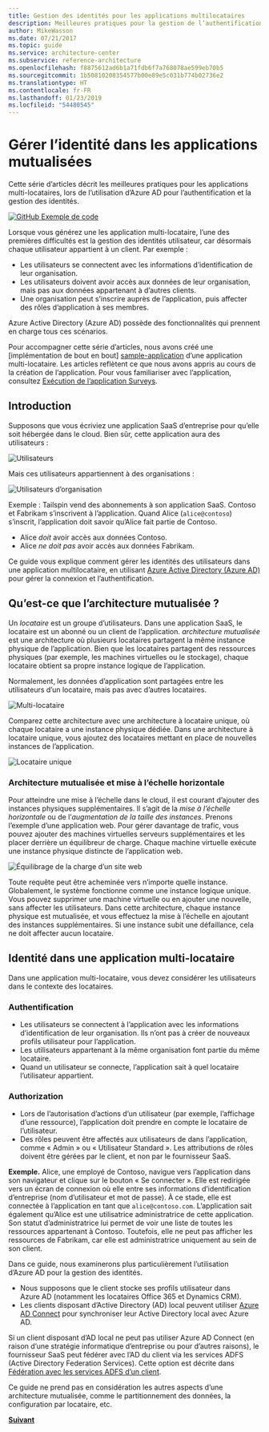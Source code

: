 ```yaml
---
title: Gestion des identités pour les applications multilocataires
description: Meilleures pratiques pour la gestion de l’authentification, de l’autorisation et de l’identité dans les applications multi-locataires.
author: MikeWasson
ms.date: 07/21/2017
ms.topic: guide
ms.service: architecture-center
ms.subservice: reference-architecture
ms.openlocfilehash: f8875612ad6b1a71fdb6f7a768078ae599eb70b5
ms.sourcegitcommit: 1b50810208354577b00e89e5c031b774b02736e2
ms.translationtype: HT
ms.contentlocale: fr-FR
ms.lasthandoff: 01/23/2019
ms.locfileid: "54480545"
---
```

# <a name="manage-identity-in-multitenant-applications"></a>Gérer l’identité dans les applications mutualisées

Cette série d’articles décrit les meilleures pratiques pour les applications multi-locataires, lors de l’utilisation d’Azure AD pour l’authentification et la gestion des identités.

[![GitHub](../_images/github.png) Exemple de code][sample-application]

Lorsque vous générez une les application multi-locataire, l’une des premières difficultés est la gestion des identités utilisateur, car désormais chaque utilisateur appartient à un client. Par exemple : 

- Les utilisateurs se connectent avec les informations d’identification de leur organisation.
- Les utilisateurs doivent avoir accès aux données de leur organisation, mais pas aux données appartenant à d’autres clients.
- Une organisation peut s’inscrire auprès de l’application, puis affecter des rôles d’application à ses membres.

Azure Active Directory (Azure AD) possède des fonctionnalités qui prennent en charge tous ces scénarios.

Pour accompagner cette série d’articles, nous avons créé une [implémentation de bout en bout] [ sample-application] d’une application multi-locataire. Les articles reflètent ce que nous avons appris au cours de la création de l’application. Pour vous familiariser avec l’application, consultez [Exécution de l’application Surveys][running-the-app].

## <a name="introduction"></a>Introduction

Supposons que vous écriviez une application SaaS d’entreprise pour qu’elle soit hébergée dans le cloud. Bien sûr, cette application aura des utilisateurs :

![Utilisateurs](./images/users.png)

Mais ces utilisateurs appartiennent à des organisations :

![Utilisateurs d’organisation](./images/org-users.png)

Exemple : Tailspin vend des abonnements à son application SaaS. Contoso et Fabrikam s’inscrivent à l’application. Quand Alice (`alice@contoso`) s’inscrit, l’application doit savoir qu’Alice fait partie de Contoso.

- Alice *doit* avoir accès aux données Contoso.
- Alice *ne doit pas* avoir accès aux données Fabrikam.

Ce guide vous explique comment gérer les identités des utilisateurs dans une application multilocataire, en utilisant [Azure Active Directory (Azure AD)](/azure/active-directory) pour gérer la connexion et l’authentification.

<!-- markdownlint-disable MD026 -->

## <a name="what-is-multitenancy"></a>Qu’est-ce que l’architecture mutualisée ?

<!-- markdownlint-enable MD026 -->

Un *locataire* est un groupe d’utilisateurs. Dans une application SaaS, le locataire est un abonné ou un client de l’application. *architecture mutualisée* est une architecture où plusieurs locataires partagent la même instance physique de l’application. Bien que les locataires partagent des ressources physiques (par exemple, les machines virtuelles ou le stockage), chaque locataire obtient sa propre instance logique de l’application.

Normalement, les données d’application sont partagées entre les utilisateurs d’un locataire, mais pas avec d’autres locataires.

![Multi-locataire](./images/multitenant.png)

Comparez cette architecture avec une architecture à locataire unique, où chaque locataire a une instance physique dédiée. Dans une architecture à locataire unique, vous ajoutez des locataires mettant en place de nouvelles instances de l’application.

![Locataire unique](./images/single-tenant.png)

### <a name="multitenancy-and-horizontal-scaling"></a>Architecture mutualisée et mise à l’échelle horizontale

Pour atteindre une mise à l’échelle dans le cloud, il est courant d’ajouter des instances physiques supplémentaires. Il s’agit de la *mise à l’échelle horizontale* ou de l’*augmentation de la taille des instances*. Prenons l’exemple d’une application web. Pour gérer davantage de trafic, vous pouvez ajouter des machines virtuelles serveurs supplémentaires et les placer derrière un équilibreur de charge. Chaque machine virtuelle exécute une instance physique distincte de l’application web.

![Équilibrage de la charge d’un site web](./images/load-balancing.png)

Toute requête peut être acheminée vers n’importe quelle instance. Globalement, le système fonctionne comme une instance logique unique. Vous pouvez supprimer une machine virtuelle ou en ajouter une nouvelle, sans affecter les utilisateurs. Dans cette architecture, chaque instance physique est mutualisée, et vous effectuez la mise à l’échelle en ajoutant des instances supplémentaires. Si une instance subit une défaillance, cela ne doit affecter aucun locataire.

## <a name="identity-in-a-multitenant-app"></a>Identité dans une application multi-locataire

Dans une application multi-locataire, vous devez considérer les utilisateurs dans le contexte des locataires.

### <a name="authentication"></a>Authentification

- Les utilisateurs se connectent à l’application avec les informations d’identification de leur organisation. Ils n’ont pas à créer de nouveaux profils utilisateur pour l’application.
- Les utilisateurs appartenant à la même organisation font partie du même locataire.
- Quand un utilisateur se connecte, l’application sait à quel locataire l’utilisateur appartient.

### <a name="authorization"></a>Authorization

- Lors de l’autorisation d’actions d’un utilisateur (par exemple, l’affichage d’une ressource), l’application doit prendre en compte le locataire de l’utilisateur.
- Des rôles peuvent être affectés aux utilisateurs de dans l’application, comme « Admin » ou « Utilisateur Standard ». Les attributions de rôles doivent être gérées par le client, et non par le fournisseur SaaS.

**Exemple.** Alice, une employé de Contoso, navigue vers l’application dans son navigateur et clique sur le bouton « Se connecter ». Elle est redirigée vers un écran de connexion où elle entre ses informations d’identification d’entreprise (nom d’utilisateur et mot de passe). À ce stade, elle est connectée à l’application en tant que `alice@contoso.com`. L’application sait également qu’Alice est une utilisatrice administratrice de cette application. Son statut d’administratrice lui permet de voir une liste de toutes les ressources appartenant à Contoso. Toutefois, elle ne peut pas afficher les ressources de Fabrikam, car elle est administratrice uniquement au sein de son client.

Dans ce guide, nous examinerons plus particulièrement l’utilisation d’Azure AD pour la gestion des identités.

- Nous supposons que le client stocke ses profils utilisateur dans Azure AD (notamment les locataires Office 365 et Dynamics CRM).
- Les clients disposant d’Active Directory (AD) local peuvent utiliser [Azure AD Connect](/azure/active-directory/hybrid/whatis-hybrid-identity) pour synchroniser leur Active Directory local avec Azure AD.

Si un client disposant d’AD local ne peut pas utiliser Azure AD Connect (en raison d’une stratégie informatique d’entreprise ou pour d’autres raisons), le fournisseur SaaS peut fédérer avec l’AD du client via les services ADFS (Active Directory Federation Services). Cette option est décrite dans [Fédération avec les services ADFS d’un client](adfs.md).

Ce guide ne prend pas en considération les autres aspects d’une architecture mutualisée, comme le partitionnement des données, la configuration par locataire, etc.

[**Suivant**](./tailspin.md)

<!-- links -->

[sample-application]: https://github.com/mspnp/multitenant-saas-guidance
[running-the-app]: ./run-the-app.md
